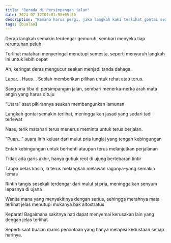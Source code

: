 ```yaml
---
title: "Berada di Persimpangan jalan"
date: 2024-07-12T02:01:58+05:30
description: "Kemana harus pergi, jika langkah kaki terlihat gontai seakan mengajak berhenti?"
tags: [bualan]
---
```


Derap langkah semakin terdengar gemuruh, sembari menyeka tiap reruntuhan peluh

Terlihat matahari menyeringai menutupi semesta, seperti menyuruh langkah ini untuk lebih cepat

Ah, keringat deras mengucur seakan menjadi tanda dahaga.

Lapar… Haus… Seolah memberikan pilihan untuk rehat atau terus.

Sang pria tiba di persimpangan jalan, sembari menerka-nerka arah mata angin yang harus dituju

“Utara” saut pikirannya seakan membangunkan lamunan

Langkah gontai semakin terlihat, meninggalkan jasad yang sedari tadi terlewat

Naas, terik matahari terus menerus meminta untuk terus berjalan.

“Puan…” suara lirih keluar dari mulut pria lunglai yang tengah kebingungan

Entah kebingungan untuk berhenti ataupun terus melanjutkan perjalanan

Tidak ada garis akhir, hanya gubuk reot di ujung bertebaran tintir

Tanpa belas kasih, ia terus melangkah melawan raganya–yang semakin lemas

Rintih tangis sesekali terdengar dari mulut si pria, meninggalkan senyum lepasnya di ujana

Wanita mana yang menyakitinya dengan serius, sehingga merahnya mata terlihat jelas menutupi mukanya bak altostratus

Keparat! Bagaimana sakitnya hati dapat menyemai kerusakan lain yang dengan jelas terlihat

Seperti saat bualan manis percintaan yang hanya melapisi kedustaan setiap harinya.
